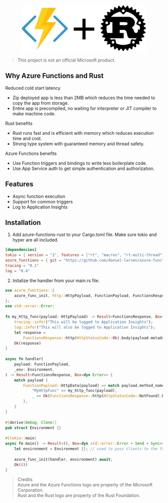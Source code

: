 <div>
  <div align="center" style="display: block; text-align: center;">
    <img src="https://raw.githubusercontent.com/daniel-larsen/azure-functions-rust/main/assets/azurefunctions-rust.svg" height="150" />
  </div>
</div>

> This project is not an official Microsoft product.

## Why Azure Functions and Rust

Reduced cold start latency

- Zip deployed app is less than 2MB which reduces the time needed to copy the app from storage.
- Entire app is precompiled, no waiting for interpreter or JIT compiler to make machine code.

Rust benefits

- Rust runs fast and is efficient with memory which reduces execution time and cost.
- Strong type system with guaranteed memory and thread safety.

Azure Functions benefits

- Use Function triggers and bindings to write less boilerplate code.
- Use App Service auth to get simple authentication and authorization.

## Features

- Async function execution
- Support for common triggers
- Log to Application Insights

## Installation

1. Add azure-functions-rust to your Cargo.toml file. Make sure tokio and hyper are all included.

```toml
[dependencies]
tokio = { version = "1", features = ["rt", "macros", "rt-multi-thread"] }
azure_functions = { git = "https://github.com/daniel-larsen/azure-functions-rust" }
tracing = "0.1"
log = "0.4"

```

2. Initalize the handler from your main.rs file.

```rust
use azure_functions::{
    azure_func_init, http::HttpPayload, FunctionPayload, FunctionsResponse, HttpStatusCode,
};
use std::error::Error;

fn my_http_func(payload: HttpPayload) -> Result<FunctionsResponse, Box<dyn Error>> {
    tracing::info!("This will be logged to Application Insights");
    log::info!("This will also be logged to Application Insights");
    let response =
        FunctionsResponse::http(HttpStatusCode::Ok).body(payload.metadata.sys.utc_now.to_string());
    Ok(response)
}

async fn handler(
    payload: FunctionPayload,
    _env: Environment,
) -> Result<FunctionsResponse, Box<dyn Error>> {
    match payload {
        FunctionPayload::HttpData(payload) => match payload.method_name() {
            "MyHttpFunc" => my_http_func(payload),
            _ => Ok(FunctionsResponse::http(HttpStatusCode::NotFound).body("path not found")),
        },
    }
}

#[derive(Debug, Clone)]
pub struct Environment {}

#[tokio::main]
async fn main() -> Result<(), Box<dyn std::error::Error + Send + Sync>> {
    let environment = Environment {}; // used to pass clients to the function handlers

    azure_func_init(handler, environment).await;
    Ok(())
}

```

> Credits \
> Azure and the Azure Functions logo are property of the Microsoft Corporation.\
> Rust and the Rust logo are property of the Rust Foundation.
